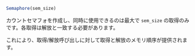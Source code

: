 ```julia
Semaphore(sem_size)
```

カウントセマフォを作成し、同時に使用できるのは最大で `sem_size` の取得のみです。各取得は解放と一致する必要があります。

これにより、取得/解放呼び出しに対して取得と解放のメモリ順序が提供されます。
